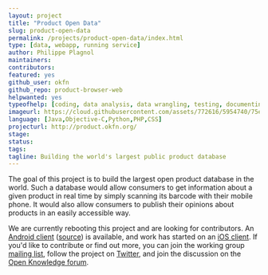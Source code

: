 ```yaml
---
layout: project
title: "Product Open Data"
slug: product-open-data
permalink: /projects/product-open-data/index.html
type: [data, webapp, running service]
author: Philippe Plagnol
maintainers:
contributors:
featured: yes
github_user: okfn
github_repo: product-browser-web
helpwanted: yes
typeofhelp: [coding, data analysis, data wrangling, testing, documenting, blogging, evangelism, project managing]
imageurl: https://cloud.githubusercontent.com/assets/772616/5954740/75e31fca-a7ac-11e4-9b01-3eb393a9856f.png
language: [Java,Objective-C,Python,PHP,CSS]
projecturl: http://product.okfn.org/
stage:
status:
tags:
tagline: Building the world's largest public product database
---
```


The goal of this project is to build the largest open product database
in the world.  Such a database would allow consumers to get
information about a given product in real time by simply scanning its
barcode with their mobile phone.  It would also allow consumers to
publish their opinions about products in an easily accessible way.

We are currently rebooting this project and are looking for
contributors.  An
[Android client](https://play.google.com/store/apps/details?id=org.okfn.pod)
([source](https://github.com/okfn/product-browser-android)) is
available, and work has started on an
[iOS client](https://github.com/okfn/product-browser-ios).  If you'd
like to contribute or find out more, you can join the working group
[mailing list](http://lists.okfn.org/mailman/listinfo/product), follow
the project on [Twitter](https://twitter.com/openproductdata), and
join the discussion on the
[Open Knowledge forum](http://discuss.okfn.org/category/open-knowledge-labs/open-product-data).
